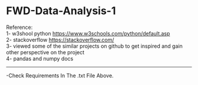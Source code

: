 # FWD-Data-Analysis-1

Reference:  
1- w3shool python https://www.w3schools.com/python/default.asp  
2- stackoverflow https://stackoverflow.com/  
3- viewed some of the similar projects on github to get inspired and gain other perspective on the project  
4- pandas and numpy docs  
_________________________________________
-Check Requirements In The .txt File Above.
